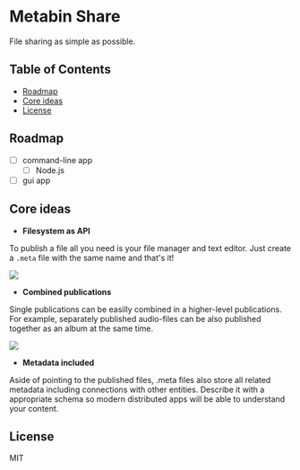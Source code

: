 # Metabin Share

File sharing as simple as possible.

## Table of Contents

- [Roadmap](#roadmap)
- [Core ideas](#core-ideas)
- [License](#license)

## Roadmap

- [ ] command-line app
  - [ ] Node.js
- [ ] gui app

## Core ideas

- **Filesystem as API**

To publish a file all you need is your file manager and text editor. Just create a `.meta` file with the same name and that's it!

![](/images/fs-as-api.png)

- **Combined publications**

Single publications can be easilly combined in a higher-level publications. For example, separately published audio-files can be also published together as an album at the same time.

![](/images/combined.png)

- **Metadata included**

Aside of pointing to the published files, .meta files also store all related metadata including connections with other entities. Describe it with a appropriate schema so modern distributed apps will be able to understand your content.

## License

MIT
